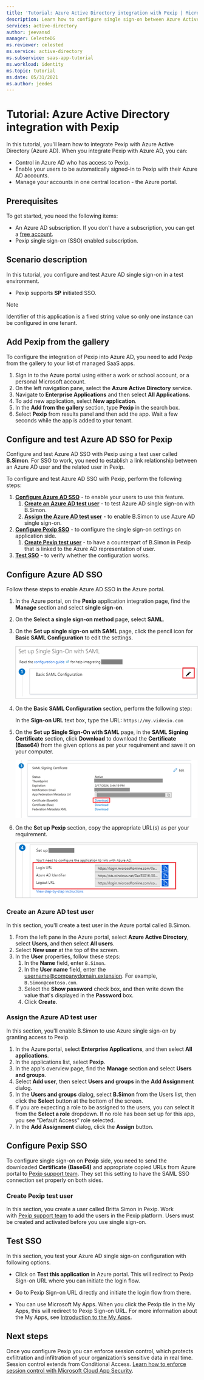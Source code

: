 ```yaml
---
title: 'Tutorial: Azure Active Directory integration with Pexip | Microsoft Docs'
description: Learn how to configure single sign-on between Azure Active Directory and Pexip.
services: active-directory
author: jeevansd
manager: CelesteDG
ms.reviewer: celested
ms.service: active-directory
ms.subservice: saas-app-tutorial
ms.workload: identity
ms.topic: tutorial
ms.date: 05/31/2021
ms.author: jeedes
---
```

# Tutorial: Azure Active Directory integration with Pexip

In this tutorial, you'll learn how to integrate Pexip with Azure Active Directory (Azure AD). When you integrate Pexip with Azure AD, you can:

* Control in Azure AD who has access to Pexip.
* Enable your users to be automatically signed-in to Pexip with their Azure AD accounts.
* Manage your accounts in one central location - the Azure portal.

## Prerequisites

To get started, you need the following items:

* An Azure AD subscription. If you don't have a subscription, you can get a [free account](https://azure.microsoft.com/free/).
* Pexip single sign-on (SSO) enabled subscription.

## Scenario description

In this tutorial, you configure and test Azure AD single sign-on in a test environment.

* Pexip supports **SP** initiated SSO.

> [!NOTE]
> Identifier of this application is a fixed string value so only one instance can be configured in one tenant.

## Add Pexip from the gallery

To configure the integration of Pexip into Azure AD, you need to add Pexip from the gallery to your list of managed SaaS apps.

1. Sign in to the Azure portal using either a work or school account, or a personal Microsoft account.
1. On the left navigation pane, select the **Azure Active Directory** service.
1. Navigate to **Enterprise Applications** and then select **All Applications**.
1. To add new application, select **New application**.
1. In the **Add from the gallery** section, type **Pexip** in the search box.
1. Select **Pexip** from results panel and then add the app. Wait a few seconds while the app is added to your tenant.

## Configure and test Azure AD SSO for Pexip

Configure and test Azure AD SSO with Pexip using a test user called **B.Simon**. For SSO to work, you need to establish a link relationship between an Azure AD user and the related user in Pexip.

To configure and test Azure AD SSO with Pexip, perform the following steps:

1. **[Configure Azure AD SSO](#configure-azure-ad-sso)** - to enable your users to use this feature.
    1. **[Create an Azure AD test user](#create-an-azure-ad-test-user)** - to test Azure AD single sign-on with B.Simon.
    1. **[Assign the Azure AD test user](#assign-the-azure-ad-test-user)** - to enable B.Simon to use Azure AD single sign-on.
1. **[Configure Pexip SSO](#configure-pexip-sso)** - to configure the single sign-on settings on application side.
    1. **[Create Pexip test user](#create-pexip-test-user)** - to have a counterpart of B.Simon in Pexip that is linked to the Azure AD representation of user.
1. **[Test SSO](#test-sso)** - to verify whether the configuration works.

## Configure Azure AD SSO

Follow these steps to enable Azure AD SSO in the Azure portal.

1. In the Azure portal, on the **Pexip** application integration page, find the **Manage** section and select **single sign-on**.
1. On the **Select a single sign-on method** page, select **SAML**.
1. On the **Set up single sign-on with SAML** page, click the pencil icon for **Basic SAML Configuration** to edit the settings.

   ![Edit Basic SAML Configuration](common/edit-urls.png)

4. On the **Basic SAML Configuration** section, perform the following step:

    In the **Sign-on URL** text box, type the URL: `https://my.videxio.com`

5. On the **Set up Single Sign-On with SAML** page, in the **SAML Signing Certificate** section, click **Download** to download the **Certificate (Base64)** from the given options as per your requirement and save it on your computer.

	![The Certificate download link](common/certificatebase64.png)

6. On the **Set up Pexip** section, copy the appropriate URL(s) as per your requirement.

	![Copy configuration URLs](common/copy-configuration-urls.png)

### Create an Azure AD test user 

In this section, you'll create a test user in the Azure portal called B.Simon.

1. From the left pane in the Azure portal, select **Azure Active Directory**, select **Users**, and then select **All users**.
1. Select **New user** at the top of the screen.
1. In the **User** properties, follow these steps:
   1. In the **Name** field, enter `B.Simon`.  
   1. In the **User name** field, enter the username@companydomain.extension. For example, `B.Simon@contoso.com`.
   1. Select the **Show password** check box, and then write down the value that's displayed in the **Password** box.
   1. Click **Create**.

### Assign the Azure AD test user

In this section, you'll enable B.Simon to use Azure single sign-on by granting access to Pexip.

1. In the Azure portal, select **Enterprise Applications**, and then select **All applications**.
1. In the applications list, select **Pexip**.
1. In the app's overview page, find the **Manage** section and select **Users and groups**.
1. Select **Add user**, then select **Users and groups** in the **Add Assignment** dialog.
1. In the **Users and groups** dialog, select **B.Simon** from the Users list, then click the **Select** button at the bottom of the screen.
1. If you are expecting a role to be assigned to the users, you can select it from the **Select a role** dropdown. If no role has been set up for this app, you see "Default Access" role selected.
1. In the **Add Assignment** dialog, click the **Assign** button.

## Configure Pexip SSO

To configure single sign-on on **Pexip** side, you need to send the downloaded **Certificate (Base64)** and appropriate copied URLs from Azure portal to [Pexip support team](https://support.videxio.com). They set this setting to have the SAML SSO connection set properly on both sides.

### Create Pexip test user

In this section, you create a user called Britta Simon in Pexip. Work with [Pexip support team](https://support.videxio.com) to add the users in the Pexip platform. Users must be created and activated before you use single sign-on.

## Test SSO

In this section, you test your Azure AD single sign-on configuration with following options. 

* Click on **Test this application** in Azure portal. This will redirect to Pexip Sign-on URL where you can initiate the login flow. 

* Go to Pexip Sign-on URL directly and initiate the login flow from there.

* You can use Microsoft My Apps. When you click the Pexip tile in the My Apps, this will redirect to Pexip Sign-on URL. For more information about the My Apps, see [Introduction to the My Apps](../user-help/my-apps-portal-end-user-access.md).

## Next steps

Once you configure Pexip you can enforce session control, which protects exfiltration and infiltration of your organization’s sensitive data in real time. Session control extends from Conditional Access. [Learn how to enforce session control with Microsoft Cloud App Security](/cloud-app-security/proxy-deployment-aad).
